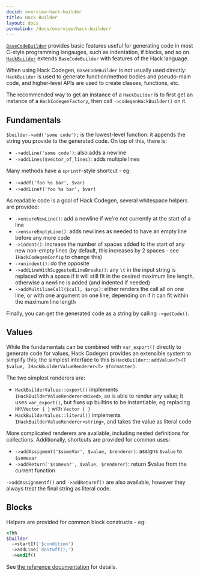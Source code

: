 ```yaml
---
docid: overview-hack-builder
title: Hack Builder
layout: docs
permalink: /docs/overview/hack-builder/
---
```


[`BaseCodeBuilder`](https://github.com/hhvm/hack-codegen/blob/master/src/BaseCodeBuilder.php)
provides basic features useful for generating code in most C-style programming langauges, such as
indentation, if blocks, and so on.
[`HackBuilder`](https://github.com/hhvm/hack-codegen/blob/master/src/HackBuilder.php) extends
`BaseCodeBuilder` with features of the Hack language.

When using Hack Codegen, `BaseCodeBuilder` is not usually used directly: `HackBuilder` is used to
generate function/method bodies and pseudo-main code, and higher-level APIs are used to create
classes, functions, etc.

The recommended way to get an instance of a `HackBuilder` is to first get an instance of a
`HackCodegenFactory`, then call `->codegenHackBuilder()` on it.

Fundamentals
------------

`$builder->add('some code');` is the lowest-level function: it appends the string you provide to
the generated code. On top of this, there is:

 - `->addLine('some code')`: also adds a newline
 - `->addLines($vector_of_lines)`: adds multiple lines

Many methods have a `sprintf`-style shortcut - eg:

 - `->addf('foo %s bar', $var)`
 - `->addLinef('foo %s bar', $var)`

As readable code is a goal of Hack Codegen, several whitespace helpers are provided:

 - `->ensureNewLine()`: add a newline if we're not currently at the start of a line
 - `->ensureEmptyLine()`: adds newlines as needed to have an empty line before any more code
 - `->indent()`: increase the number of spaces added to the start of any new non-empty lines
   (by default, this increases by 2 spaces - see `IHackCodegenConfig` to change this)
 - `->unindent()`: do the opposite
 - `->addLineWithSuggestedLineBreaks()`: any `\t` in the input string is replaced with a
   space if it will still fit in the desired maximum line length, otherwise a newline is
   added (and indented if needed)
 - `->addMultilineCall($call, $args)`: either renders the call all on one line, or with
   one argument on one line, depending on if it can fit within the maximum line length

Finally, you can get the generated code as a string by calling `->getCode()`.

Values
------

While the fundamentals can be combined with `var_export()` directly to generate code
for values, Hack Codegen provides an extensible system to simplify this; the simplest
interface to this is
`HackBuilder::addValue<T>(T $value, IHackBuilderValueRenderer<T> $formatter)`.

The two simplest renderers are:

 - `HackBuilderValues::export()` implements `IHackBuilderValueRenderer<mixed>`, so is able
   to render any value; it uses `var_export()`, but fixes up builtins to be instantiable,
   eg replacing `HH\Vector { }` with `Vector { }`
 - `HackBuilderValues::literal()` implements `IHackBuilderValueRenderer<string>`, and
   takes the value as literal code

More complicated renderers are available, including nested definitions for collections.
Additionally, shortcuts are provided for common uses:

 - `->addAssigment('$someVar', $value, $renderer)`: assigns `$value` to `$somevar`
 - `->addReturn('$somevar', $value, $renderer)`: return $value from the current function

`->addAssignmentf()` and `->addReturnf()` are also available, however they always treat the
final string as literal code.

Blocks
------

Helpers are provided for common block constructs - eg:

``` php
<?hh
$builder
  ->startIf('$condition')
  ->addLine('doStuff();')
  ->endIf()
```

See [the reference documentation](/hack-codegen/docs/hack-builder/blocks/) for details.
